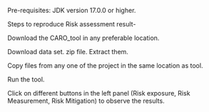 Pre-requisites: JDK version 17.0.0 or higher.

Steps to reproduce Risk assessment result-

Download the CARO_tool in any preferable location.

Download data set. zip file. Extract them.

Copy files from any one of the project in the same location as tool.

Run the tool.

Click on different buttons in the left panel (Risk exposure, Risk Measurement, Risk Mitigation) to observe the results.
